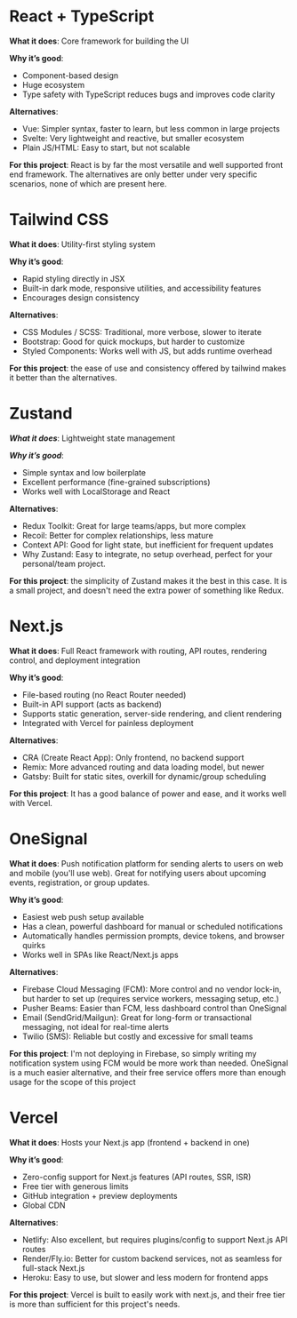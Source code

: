 # React + TypeScript
**What it does**: Core framework for building the UI

**Why it’s good**:
- Component-based design
- Huge ecosystem
- Type safety with TypeScript reduces bugs and improves code clarity

**Alternatives**:
- Vue: Simpler syntax, faster to learn, but less common in large projects
- Svelte: Very lightweight and reactive, but smaller ecosystem
- Plain JS/HTML: Easy to start, but not scalable

**For this project**:
React is by far the most versatile and well supported front end framework. The alternatives are only better under very specific scenarios, none of which are present here.

# Tailwind CSS
**What it does**: Utility-first styling system

**Why it’s good**:
- Rapid styling directly in JSX
- Built-in dark mode, responsive utilities, and accessibility features
- Encourages design consistency

**Alternatives**:
- CSS Modules / SCSS: Traditional, more verbose, slower to iterate
- Bootstrap: Good for quick mockups, but harder to customize
- Styled Components: Works well with JS, but adds runtime overhead

**For this project**:
the ease of use and consistency offered by tailwind makes it better than the alternatives.

# Zustand
***What it does***: Lightweight state management

***Why it’s good***:
- Simple syntax and low boilerplate
- Excellent performance (fine-grained subscriptions)
- Works well with LocalStorage and React

**Alternatives**:
- Redux Toolkit: Great for large teams/apps, but more complex
- Recoil: Better for complex relationships, less mature
- Context API: Good for light state, but inefficient for frequent updates
- Why Zustand: Easy to integrate, no setup overhead, perfect for your personal/team project.

**For this project**:
the simplicity of Zustand makes it the best in this case. It is a small project, and doesn't need the extra power of something like Redux.

# Next.js
**What it does**: Full React framework with routing, API routes, rendering control, and deployment integration

**Why it’s good**:
- File-based routing (no React Router needed)
- Built-in API support (acts as backend)
- Supports static generation, server-side rendering, and client rendering
- Integrated with Vercel for painless deployment

**Alternatives**:
- CRA (Create React App): Only frontend, no backend support
- Remix: More advanced routing and data loading model, but newer
- Gatsby: Built for static sites, overkill for dynamic/group scheduling

**For this project**:
It has a good balance of power and ease, and it works well with Vercel. 

# OneSignal
**What it does**: Push notification platform for sending alerts to users on web and mobile (you'll use web). Great for notifying users about upcoming events, registration, or group updates.

**Why it’s good**:
- Easiest web push setup available
- Has a clean, powerful dashboard for manual or scheduled notifications
- Automatically handles permission prompts, device tokens, and browser quirks
- Works well in SPAs like React/Next.js apps

**Alternatives**:
- Firebase Cloud Messaging (FCM): More control and no vendor lock-in, but harder to set up (requires service workers, messaging setup, etc.)
- Pusher Beams: Easier than FCM, less dashboard control than OneSignal
- Email (SendGrid/Mailgun): Great for long-form or transactional messaging, not ideal for real-time alerts
- Twilio (SMS): Reliable but costly and excessive for small teams

**For this project**:
I'm not deploying in Firebase, so simply writing my notification system using FCM would be more work than needed. OneSignal is a much easier alternative, and their free service offers more than enough usage for the scope of this project

# Vercel
**What it does**: Hosts your Next.js app (frontend + backend in one)

**Why it’s good**:
- Zero-config support for Next.js features (API routes, SSR, ISR)
- Free tier with generous limits
- GitHub integration + preview deployments
- Global CDN

**Alternatives**:
- Netlify: Also excellent, but requires plugins/config to support Next.js API routes
- Render/Fly.io: Better for custom backend services, not as seamless for full-stack Next.js
- Heroku: Easy to use, but slower and less modern for frontend apps

**For this project**:
Vercel is built to easily work with next.js, and their free tier is more than sufficient for this project's needs.
